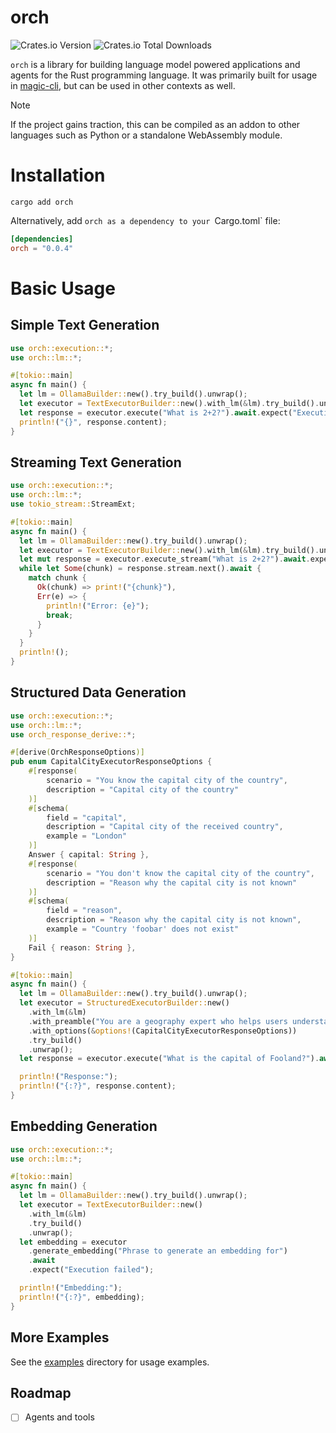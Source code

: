 # orch

![Crates.io Version](https://img.shields.io/crates/v/orch?link=https%3A%2F%2Fcrates.io%2Fcrates%2Forch)
![Crates.io Total Downloads](https://img.shields.io/crates/d/orch?link=https%3A%2F%2Fcrates.io%2Fcrates%2Forch)

`orch` is a library for building language model powered applications and agents for the Rust programming language.
It was primarily built for usage in [magic-cli](https://github.com/guywaldman/magic-cli), but can be used in other contexts as well.

> [!NOTE]
>
> If the project gains traction, this can be compiled as an addon to other languages such as Python or a standalone WebAssembly module.

# Installation

```shell
cargo add orch
```

Alternatively, add `orch as a dependency to your `Cargo.toml` file:

```toml
[dependencies]
orch = "0.0.4"
```

# Basic Usage

## Simple Text Generation

```rust
use orch::execution::*;
use orch::lm::*;

#[tokio::main]
async fn main() {
  let lm = OllamaBuilder::new().try_build().unwrap();
  let executor = TextExecutorBuilder::new().with_lm(&lm).try_build().unwrap();
  let response = executor.execute("What is 2+2?").await.expect("Execution failed");
  println!("{}", response.content);
}
```

## Streaming Text Generation

```rust
use orch::execution::*;
use orch::lm::*;
use tokio_stream::StreamExt;

#[tokio::main]
async fn main() {
  let lm = OllamaBuilder::new().try_build().unwrap();
  let executor = TextExecutorBuilder::new().with_lm(&lm).try_build().unwrap();
  let mut response = executor.execute_stream("What is 2+2?").await.expect("Execution failed");
  while let Some(chunk) = response.stream.next().await {
    match chunk {
      Ok(chunk) => print!("{chunk}"),
      Err(e) => {
        println!("Error: {e}");
        break;
      }
    }
  }
  println!();
}
```

## Structured Data Generation

```rust
use orch::execution::*;
use orch::lm::*;
use orch_response_derive::*;

#[derive(OrchResponseOptions)]
pub enum CapitalCityExecutorResponseOptions {
    #[response(
        scenario = "You know the capital city of the country",
        description = "Capital city of the country"
    )]
    #[schema(
        field = "capital",
        description = "Capital city of the received country",
        example = "London"
    )]
    Answer { capital: String },
    #[response(
        scenario = "You don't know the capital city of the country",
        description = "Reason why the capital city is not known"
    )]
    #[schema(
        field = "reason",
        description = "Reason why the capital city is not known",
        example = "Country 'foobar' does not exist"
    )]
    Fail { reason: String },
}

#[tokio::main]
async fn main() {
  let lm = OllamaBuilder::new().try_build().unwrap();
  let executor = StructuredExecutorBuilder::new()
    .with_lm(&lm)
    .with_preamble("You are a geography expert who helps users understand the capital city of countries around the world.")
    .with_options(&options!(CapitalCityExecutorResponseOptions))
    .try_build()
    .unwrap();
  let response = executor.execute("What is the capital of Fooland?").await.expect("Execution failed");

  println!("Response:");
  println!("{:?}", response.content);
}
```

## Embedding Generation

```rust
use orch::execution::*;
use orch::lm::*;

#[tokio::main]
async fn main() {
  let lm = OllamaBuilder::new().try_build().unwrap();
  let executor = TextExecutorBuilder::new()
    .with_lm(&lm)
    .try_build()
    .unwrap();
  let embedding = executor
    .generate_embedding("Phrase to generate an embedding for")
    .await
    .expect("Execution failed");

  println!("Embedding:");
  println!("{:?}", embedding);
}
```

## More Examples

See the [examples](https://github.com/guywaldman/orch/tree/main/core/examples) directory for usage examples.

## Roadmap

- [ ] Agents and tools
